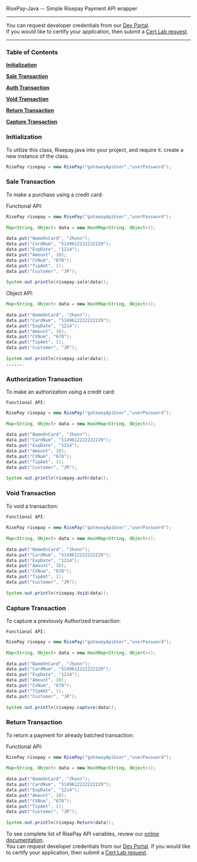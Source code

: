 RisePay-Java -- Simple Risepay Payment API wrapper 

<hr>
You can request developer credentials from our <a href='http://sales.risepay.com/rise-dev-access.html'>Dev Portal</a>.</br> If you would like to certify your application, then submit a <a href='http://sales.risepay.com/rise-cert-lab-access.html'>Cert Lab request</a>.
<hr>

### Table of Contents
**[Initialization](#initialization)**

**[Sale Transaction](#sale-transaction)**

**[Auth Transaction](#authorization-transaction)**

**[Void Transaction](#void-transaction)**

**[Return Transaction](#return-transaction)**

**[Capture Transaction](#capture-transaction)**



### Initialization
To utilize this class, Risepay.java into your project, and require it.
create a new instance of the class.

  ```java	
  RisePay risepay = new RisePay("gatewayApiUser","userPassword");
  ```


### Sale Transaction
To make a purchase using a credit card:

Functional API:	
  ```java	
  RisePay risepay = new RisePay("gatewayApiUser","userPassword");
        
  Map<String, Object> data = new HashMap<String, Object>();
        
  data.put("NameOnCard", "Jhonn");
  data.put("CardNum", "5149612222222229");
  data.put("ExpDate", "1214");
  data.put("Amount", 10);
  data.put("CVNum", "678");
  data.put("TipAmt", 1);
  data.put("Customer", "JR");
        
  System.out.println(risepay.sale(data)); 	
  ```
	
Object API:
  ```java	
  Map<String, Object> data = new HashMap<String, Object>();
        
  data.put("NameOnCard", "Jhonn");
  data.put("CardNum", "5149612222222229");
  data.put("ExpDate", "1214");
  data.put("Amount", 10);
  data.put("CVNum", "678");
  data.put("TipAmt", 1);
  data.put("Customer", "JR");
        
  System.out.println(risepay.sale(data));    
  .......
  ```	
        
### Authorization Transaction
To make an authorization using a credit card:
	
	Functional API:	
  ```java	
  RisePay risepay = new RisePay("gatewayApiUser","userPassword");
        
  Map<String, Object> data = new HashMap<String, Object>();
        
  data.put("NameOnCard", "Jhonn");
  data.put("CardNum", "5149612222222229");
  data.put("ExpDate", "1214");
  data.put("Amount", 10);
  data.put("CVNum", "678");
  data.put("TipAmt", 1);
  data.put("Customer", "JR");
        
  System.out.println(risepay.auth(data)); 	
  ```
### Void Transaction

To void a transaction:
  ```java	
  Functional API:	
	
  RisePay risepay = new RisePay("gatewayApiUser","userPassword");
        
  Map<String, Object> data = new HashMap<String, Object>();
        
  data.put("NameOnCard", "Jhonn");
  data.put("CardNum", "5149612222222229");
  data.put("ExpDate", "1214");
  data.put("Amount", 10);
  data.put("CVNum", "678");
  data.put("TipAmt", 1);
  data.put("Customer", "JR");
        
  System.out.println(risepay.Void(data)); 
  ```
### Capture Transaction

To capture a previously Authorized transaction:
  	
	Functional API:	
  ```java	
  RisePay risepay = new RisePay("gatewayApiUser","userPassword");
        
  Map<String, Object> data = new HashMap<String, Object>();
        
  data.put("NameOnCard", "Jhonn");
  data.put("CardNum", "5149612222222229");
  data.put("ExpDate", "1214");
  data.put("Amount", 10);
  data.put("CVNum", "678");
  data.put("TipAmt", 1);
  data.put("Customer", "JR");
        
  System.out.println(risepay.capture(data)); 
  ```

### Return Transaction

To return a payment for already batched transaction:
	
Functional API:	
  ```java	
  RisePay risepay = new RisePay("gatewayApiUser","userPassword");
        
  Map<String, Object> data = new HashMap<String, Object>();
        
  data.put("NameOnCard", "Jhonn");
  data.put("CardNum", "5149612222222229");
  data.put("ExpDate", "1214");
  data.put("Amount", 10);
  data.put("CVNum", "678");
  data.put("TipAmt", 1);
  data.put("Customer", "JR");
        
  System.out.println(risepay.Return(data)); 
  ```

To see complete list of RisePay API variables, review our <a href='https://gateway1.risepay.com/vt/nethelp/Documents/processcreditcard.htm'>online documentation</a>. </br> You can request developer credentials from our <a href='http://sales.risepay.com/rise-dev-access.html'>Dev Portal</a>.  If you would like to certify your application, then submit a <a href='http://sales.risepay.com/rise-cert-lab-access.html'>Cert Lab request</a>.	

